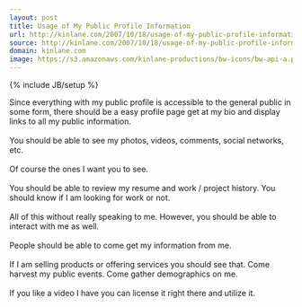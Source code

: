 ```yaml
---
layout: post
title: Usage of My Public Profile Information
url: http://kinlane.com/2007/10/18/usage-of-my-public-profile-information/
source: http://kinlane.com/2007/10/18/usage-of-my-public-profile-information/
domain: kinlane.com
image: https://s3.amazonaws.com/kinlane-productions/bw-icons/bw-api-a.png
---
```

{% include JB/setup %}<p>
     Since everything with my public profile is accessible to the general public in some form, there should be a easy profile page get at my bio and display links to all my public information.
     <br />
     <br />
     You should be able to see my photos, videos, comments, social networks, etc.
     <br />
     <br />
     Of course the ones I want you to see.
     <br />
     <br />
     You should be able to review my resume and work / project history. You should know if I am looking for work or not.
     <br />
     <br />
     All of this without really speaking to me. However, you should be able to interact with me as well.
     <br />
     <br />
     People should be able to come get my information from me.
     <br />
     <br />
     If I am selling products or offering services you should see that. Come harvest my public events. Come gather demographics on me.
     <br />
     <br />
     If you like a video I have you can license it right there and utilize it.
</p>